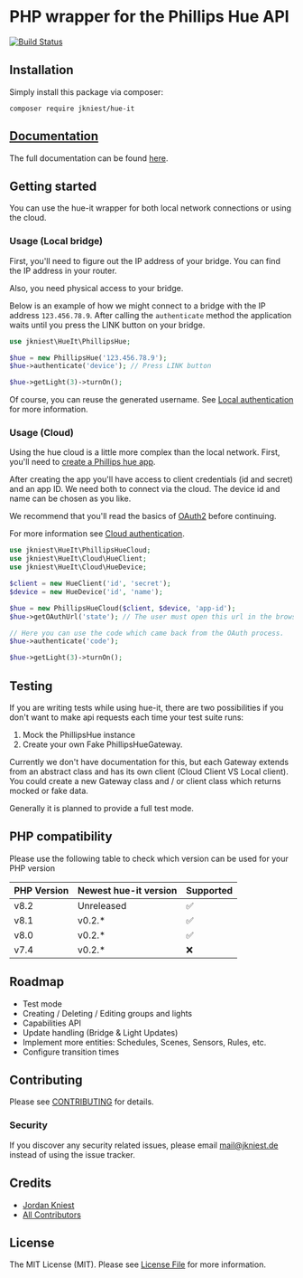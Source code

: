 # PHP wrapper for the Phillips Hue API

[![Build Status](https://drone.jkniest.de/api/badges/jkniest/hue-it/status.svg?ref=refs/heads/master)](https://drone.jkniest.de/jkniest/hue-it)

## Installation

Simply install this package via composer:
```shell script
composer require jkniest/hue-it
```

## [Documentation](https://hue-it.jkniest.dev)
The full documentation can be found [here](https://hue-it.jkniest.dev).

## Getting started

You can use the hue-it wrapper for both local network connections
or using the cloud.

### Usage (Local bridge)

First, you'll need to figure out the IP address of your bridge. You can
find the IP address in your router.

Also, you need physical access to your bridge.

Below is an example of how we might connect to a bridge with the
IP address `123.456.78.9`. After calling the `authenticate` method
the application waits until you press the LINK button
on your bridge.

```php
use jkniest\HueIt\PhillipsHue;

$hue = new PhillipsHue('123.456.78.9');
$hue->authenticate('device'); // Press LINK button

$hue->getLight(3)->turnOn();
```

Of course, you can reuse the generated username. See [Local authentication](https://hue-it.jkniest.dev/authentication/local/)
for more information.

### Usage (Cloud)

Using the hue cloud is a little more complex than the local network.
First, you'll need to [create a Phillips hue app](https://developers.meethue.com/my-apps/).

After creating the app you'll have access to client credentials (id and secret)
and an app ID. We need both to connect via the cloud. The device id and name can be chosen
as you like.

We recommend that you'll read the basics of [OAuth2](https://oauth.net/2/)
before continuing.

For more information see [Cloud authentication](https://hue-it.jkniest.dev/authentication/cloud/).

```php
use jkniest\HueIt\PhillipsHueCloud;
use jkniest\HueIt\Cloud\HueClient;
use jkniest\HueIt\Cloud\HueDevice;

$client = new HueClient('id', 'secret');
$device = new HueDevice('id', 'name');

$hue = new PhillipsHueCloud($client, $device, 'app-id');
$hue->getOAuthUrl('state'); // The user must open this url in the browser.

// Here you can use the code which came back from the OAuth process.
$hue->authenticate('code');

$hue->getLight(3)->turnOn();
```

## Testing
If you are writing tests while using hue-it, there are two possibilities if you don't want to make api
requests each time your test suite runs:

1. Mock the PhillipsHue instance
2. Create your own Fake PhillipsHueGateway.

Currently we don't have documentation for this, but each Gateway extends from
an abstract class and has its own client (Cloud Client VS Local client). You could
create a new Gateway class and / or client class which returns mocked or fake data.

Generally it is planned to provide a full test mode.

## PHP compatibility
Please use the following table to check which version can be used for your PHP version

| PHP Version | Newest hue-it version | Supported |
|-------------|-----------------------|-----------|
| v8.2        | Unreleased            | ✅         |
| v8.1        | v0.2.*                | ✅         |
| v8.0        | v0.2.*                | ✅         |
| v7.4        | v0.2.*                | ❌         |

## Roadmap
- Test mode
- Creating / Deleting / Editing groups and lights
- Capabilities API
- Update handling (Bridge & Light Updates)
- Implement more entities: Schedules, Scenes, Sensors, Rules, etc.
- Configure transition times

## Contributing

Please see [CONTRIBUTING](CONTRIBUTING.md) for details.

### Security

If you discover any security related issues, please email mail@jkniest.de instead of using the issue tracker.

## Credits

- [Jordan Kniest](https://github.com/jkniest)
- [All Contributors](../../contributors)

## License

The MIT License (MIT). Please see [License File](LICENSE) for more information.
